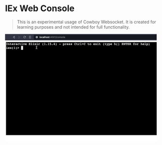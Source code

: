 IEx Web Console
===

> This is an experimental usage of Cowboy Websocket. It is created for learning purposes and not intended for full functionality.


![Interactive Elixir Web Console](/media/Adsız.gif "IEx Web Console")
